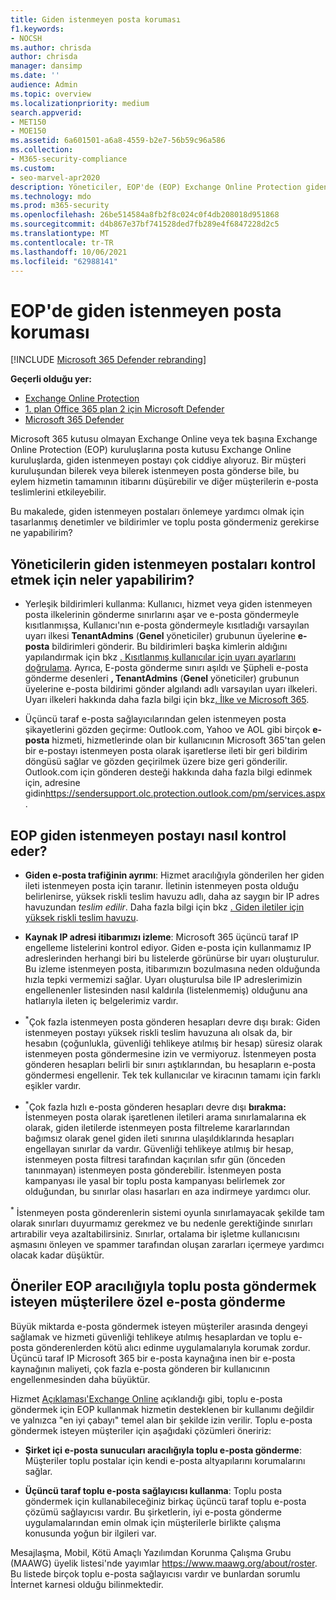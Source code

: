 ```yaml
---
title: Giden istenmeyen posta koruması
f1.keywords:
- NOCSH
ms.author: chrisda
author: chrisda
manager: dansimp
ms.date: ''
audience: Admin
ms.topic: overview
ms.localizationpriority: medium
search.appverid:
- MET150
- MOE150
ms.assetid: 6a601501-a6a8-4559-b2e7-56b59c96a586
ms.collection:
- M365-security-compliance
ms.custom:
- seo-marvel-apr2020
description: Yöneticiler, EOP'de (EOP) Exchange Online Protection giden istenmeyen posta denetimleri hakkında bilgi edinebilirsiniz ve toplu posta göndermeniz gerekirse ne yapmak gerekir?
ms.technology: mdo
ms.prod: m365-security
ms.openlocfilehash: 26be514584a8fb2f8c024c0f4db208018d951868
ms.sourcegitcommit: d4b867e37bf741528ded7fb289e4f6847228d2c5
ms.translationtype: MT
ms.contentlocale: tr-TR
ms.lasthandoff: 10/06/2021
ms.locfileid: "62988141"
---
```

# <a name="outbound-spam-protection-in-eop"></a>EOP'de giden istenmeyen posta koruması

[!INCLUDE [Microsoft 365 Defender rebranding](../includes/microsoft-defender-for-office.md)]

**Geçerli olduğu yer:**
- [Exchange Online Protection](exchange-online-protection-overview.md)
- [1. plan Office 365 plan 2 için Microsoft Defender](defender-for-office-365.md)
- [Microsoft 365 Defender](../defender/microsoft-365-defender.md)

Microsoft 365 kutusu olmayan Exchange Online veya tek başına Exchange Online Protection (EOP) kuruluşlarına posta kutusu Exchange Online kuruluşlarda, giden istenmeyen postayı çok ciddiye alıyoruz. Bir müşteri kuruluşundan bilerek veya bilerek istenmeyen posta gönderse bile, bu eylem hizmetin tamamının itibarını düşürebilir ve diğer müşterilerin e-posta teslimlerini etkileyebilir.

Bu makalede, giden istenmeyen postaları önlemeye yardımcı olmak için tasarlanmış denetimler ve bildirimler ve toplu posta göndermeniz gerekirse ne yapabilirim?

## <a name="what-admins-can-do-to-control-outbound-spam"></a>Yöneticilerin giden istenmeyen postaları kontrol etmek için neler yapabilirim?

- Yerleşik bildirimleri kullanma: Kullanıcı, hizmet veya giden istenmeyen posta ilkelerinin gönderme sınırlarını [](/office365/servicedescriptions/exchange-online-service-description/exchange-online-limits#sending-limits-across-office-365-options) aşar ve [](configure-the-outbound-spam-policy.md) e-posta göndermeyle kısıtlanmışsa, Kullanıcı'nın e-posta göndermeyle  kısıtladığı varsayılan uyarı ilkesi **TenantAdmins** (**Genel** yöneticiler) grubunun üyelerine **e-posta** bildirimleri gönderir. Bu bildirimleri başka kimlerin aldığını yapılandırmak için bkz [. Kısıtlanmış kullanıcılar için uyarı ayarlarını doğrulama](removing-user-from-restricted-users-portal-after-spam.md#verify-the-alert-settings-for-restricted-users). Ayrıca, E-posta gönderme sınırı  aşıldı ve Şüpheli e-posta gönderme desenleri **, TenantAdmins** (**Genel** yöneticiler) grubunun üyelerine e-posta bildirimi gönder algılandı adlı varsayılan uyarı ilkeleri. Uyarı ilkeleri hakkında daha fazla bilgi için bkz[. İlke ve Microsoft 365](../../compliance/alert-policies.md).

- Üçüncü taraf e-posta sağlayıcılarından gelen istenmeyen posta şikayetlerini gözden geçirme: Outlook.com, Yahoo ve AOL gibi birçok **e-posta** hizmeti, hizmetlerinde olan bir kullanıcının Microsoft 365'tan gelen bir e-postayı istenmeyen posta olarak işaretlerse ileti bir geri bildirim döngüsü sağlar ve gözden geçirilmek üzere bize geri gönderilir. Outlook.com için gönderen desteği hakkında daha fazla bilgi edinmek için, adresine gidin<https://sendersupport.olc.protection.outlook.com/pm/services.aspx>.

## <a name="how-eop-controls-outbound-spam"></a>EOP giden istenmeyen postayı nasıl kontrol eder?

- **Giden e-posta trafiğinin ayrımı**: Hizmet aracılığıyla gönderilen her giden ileti istenmeyen posta için taranır. İletinin istenmeyen posta olduğu belirlenirse, yüksek riskli teslim havuzu adlı, daha az saygın bir IP adres havuzundan _teslim edilir_. Daha fazla bilgi için bkz [. Giden iletiler için yüksek riskli teslim havuzu](high-risk-delivery-pool-for-outbound-messages.md).

- **Kaynak IP adresi itibarımızı izleme**: Microsoft 365 üçüncü taraf IP engelleme listelerini kontrol ediyor. Giden e-posta için kullanmamız IP adreslerinden herhangi biri bu listelerde görünürse bir uyarı oluşturulur. Bu izleme istenmeyen posta, itibarımızın bozulmasına neden olduğunda hızla tepki vermemizi sağlar. Uyarı  oluşturulsa bile IP adreslerimizin engellenenler listesinden nasıl kaldırıla (listelenmemiş) olduğunu ana hatlarıyla ileten iç belgelerimiz vardır.

- <sup>\*</sup>Çok fazla istenmeyen posta gönderen hesapları devre dışı bırak: Giden istenmeyen postayı yüksek riskli teslim havuzuna alı olsak da, bir hesabın (çoğunlukla, güvenliği tehlikeye atılmış bir hesap) süresiz olarak istenmeyen posta göndermesine izin ve vermiyoruz. İstenmeyen posta gönderen hesapları belirli bir sınırı aştıklarından, bu hesapların e-posta göndermesi engellenir. Tek tek kullanıcılar ve kiracının tamamı için farklı eşikler vardır.

- <sup>\*</sup>Çok fazla hızlı e-posta gönderen hesapları devre dışı **bırakma:** İstenmeyen posta olarak işaretlenen iletileri arama sınırlamalarına ek olarak, giden iletilerde istenmeyen posta filtreleme kararlarından bağımsız olarak genel giden ileti sınırına ulaşıldıklarında hesapları engellayan sınırlar da vardır. Güvenliği tehlikeye atılmış bir hesap, istenmeyen posta filtresi tarafından kaçırılan sıfır gün (önceden tanınmayan) istenmeyen posta gönderebilir. İstenmeyen posta kampanyası ile yasal bir toplu posta kampanyası belirlemek zor olduğundan, bu sınırlar olası hasarları en aza indirmeye yardımcı olur.

<sup>\*</sup> İstenmeyen posta gönderenlerin sistemi oyunla sınırlamayacak şekilde tam olarak sınırları duyurmamız gerekmez ve bu nedenle gerektiğinde sınırları artırabilir veya azaltabilirsiniz. Sınırlar, ortalama bir işletme kullanıcısını aşmasını önleyen ve spammer tarafından oluşan zararları içermeye yardımcı olacak kadar düşüktür.

## <a name="recommendations-for-customers-who-want-to-send-mass-mailings-through-eop"></a>Öneriler EOP aracılığıyla toplu posta göndermek isteyen müşterilere özel e-posta gönderme

Büyük miktarda e-posta göndermek isteyen müşteriler arasında dengeyi sağlamak ve hizmeti güvenliği tehlikeye atılmış hesaplardan ve toplu e-posta gönderenlerden kötü alıcı edinme uygulamalarıyla korumak zordur. Üçüncü taraf IP Microsoft 365 bir e-posta kaynağına inen bir e-posta kaynağının maliyeti, çok fazla e-posta gönderen bir kullanıcının engellenmesinden daha büyüktür.

Hizmet [Açıklaması'Exchange Online](/office365/servicedescriptions/exchange-online-service-description/exchange-online-limits) açıklandığı gibi, toplu e-posta göndermek için EOP kullanmak hizmetin desteklenen bir kullanımı değildir ve yalnızca "en iyi çabayı" temel alan bir şekilde izin verilir. Toplu e-posta göndermek isteyen müşteriler için aşağıdaki çözümleri öneririz:

- **Şirket içi e-posta sunucuları aracılığıyla toplu e-posta gönderme**: Müşteriler toplu postalar için kendi e-posta altyapılarını korumalarını sağlar.

- **Üçüncü taraf toplu e-posta sağlayıcısı kullanma**: Toplu posta göndermek için kullanabileceğiniz birkaç üçüncü taraf toplu e-posta çözümü sağlayıcısı vardır. Bu şirketlerin, iyi e-posta gönderme uygulamalarından emin olmak için müşterilerle birlikte çalışma konusunda yoğun bir ilgileri var.

Mesajlaşma, Mobil, Kötü Amaçlı Yazılımdan Korunma Çalışma Grubu (MAAWG) üyelik listesi'nde yayımlar <https://www.maawg.org/about/roster>. Bu listede birçok toplu e-posta sağlayıcısı vardır ve bunlardan sorumlu İnternet karnesi olduğu bilinmektedir.
